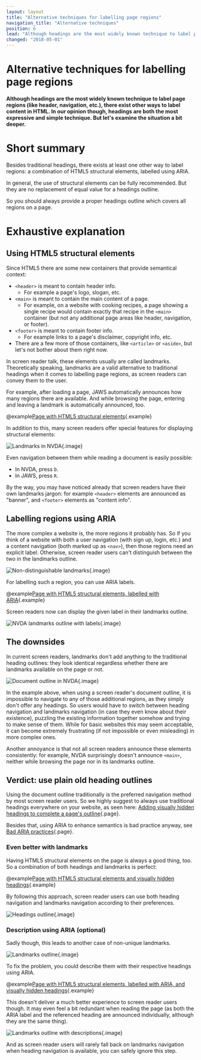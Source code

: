 ```yaml
---
layout: layout
title: "Alternative techniques for labelling page regions"
navigation_title: "Alternative techniques"
position: 6
lead: "Although headings are the most widely known technique to label page regions (like header, navigation, etc.), there exist other ways to label content in HTML. In our opinion though, headings are both the most expressive and simple technique. But let's examine the situation a bit deeper."
changed: "2018-05-01"
---
```


# Alternative techniques for labelling page regions

**Although headings are the most widely known technique to label page regions (like header, navigation, etc.), there exist other ways to label content in HTML. In our opinion though, headings are both the most expressive and simple technique. But let's examine the situation a bit deeper.**

# Short summary

Besides traditional headings, there exists at least one other way to label regions: a combination of HTML5 structural elements, labelled using ARIA.

In general, the use of structural elements can be fully recommended. But they are no replacement of equal value for a headings outline.

So you should always provide a proper headings outline which covers all regions on a page.

# Exhaustive explanation

## Using HTML5 structural elements

Since HTML5 there are some new containers that provide semantical context:

- `<header>` is meant to contain header info.
    - For example a page's logo, slogan, etc.
- `<main>` is meant to contain the main content of a page.
    - For example, on a website with cooking recipes, a page showing a single recipe would contain exactly that recipe in the `<main>` container (but not any additional page areas like header, navigation, or footer).
- `<footer>` is meant to contain footer info.
    - For example links to a page's disclaimer, copyright info, etc.
- There are a few more of those containers, like `<article>` or `<aside>`, but let's not bother about them right now.

In screen reader talk, these elements usually are called landmarks. Theoretically speaking, landmarks are a valid alternative to traditional headings when it comes to labelling page regions, as screen readers can convey them to the user.

For example, after loading a page, JAWS automatically announces how many regions there are available. And while browsing the page, entering and leaving a landmark is automatically announced, too.

@example[Page with HTML5 structural elements](page-with-html5-structural-elements){.example}

In addition to this, many screen readers offer special features for displaying structural elements:

![Landmarks in NVDA](_media/landmarks-in-nvda.png){.image}

Even navigation between them while reading a document is easily possible:

- In NVDA, press `D`.
- In JAWS, press `R`.

By the way, you may have noticed already that screen readers have their own landmarks jargon: for example `<header>` elements are announced as "banner", and `<footer>` elements as "content info".

## Labelling regions using ARIA

The more complex a website is, the more regions it probably has. So if you think of a website with both a user navigation (with sign up, login, etc.) and a content navigation (both marked up as `<nav>`), then those regions need an explicit label. Otherwise, screen reader users can't distinguish between the two in the landmarks outline.

![Non-distinguishable landmarks](_media/non-distinguishable-landmarks.png){.image}

For labelling such a region, you can use ARIA labels.

@example[Page with HTML5 structural elements, labelled with ARIA](page-with-html5-structural-elements-labelled-with-aria){.example}

Screen readers now can display the given label in their landmarks outline.

![NVDA landmarks outline with labels](_media/nvda-landmarks-outline-with-labels.png){.image}

## The downsides

In current screen readers, landmarks don't add anything to the traditional heading outlines: they look identical regardless whether there are landmarks available on the page or not.

![Document outline in NVDA](_media/document-outline-in-nvda.png){.image}

In the example above, when using a screen reader's document outline, it is impossible to navigate to any of those additional regions, as they simply don't offer any headings. So users would have to switch between heading navigation and landmarks navigation (in case they even know about their existence), puzzling the existing information together somehow and trying to make sense of them. While for basic websites this may seem acceptable, it can become extremely frustrating (if not impossible or even misleading) in more complex ones.

Another annoyance is that not all screen readers announce these elements consistently: for example, NVDA surprisingly doesn't announce `<main>`, neither while browsing the page nor in its landmarks outline.

## Verdict: use plain old heading outlines

Using the document outline traditionally is the preferred navigation method by most screen reader users. So we highly suggest to always use traditional headings everywhere on your website, as seen here: [Adding visually hidden headings to complete a page's outline](/examples/headings/visually-hidden-headings){.page}.

Besides that, using ARIA to enhance semantics is bad practice anyway, see [Bad ARIA practices](/knowledge/aria/bad-practices){.page}.

### Even better with landmarks

Having HTML5 structural elements on the page is always a good thing, too. So a combination of both headings and landmarks is perfect:

@example[Page with HTML5 structural elements and visually hidden headings](page-with-html5-structural-elements-and-visually-hidden-headings){.example}

By following this approach, screen reader users can use both heading navigation and landmarks navigation according to their preferences.

![Headings outline](_media/headings-outline.png){.image}

### Description using ARIA (optional)

Sadly though, this leads to another case of non-unique landmarks.

![Landmarks outline](_media/landmarks-outline.png){.image}

To fix the problem, you could describe them with their respective headings using ARIA.

@example[Page with HTML5 structural elements, labelled with ARIA, and visually hidden headings](page-with-html5-structural-elements-labelled-with-aria-and-visually-hidden-headings){.example}

This doesn't deliver a much better experience to screen reader users though. It may even feel a bit redundant when reading the page (as both the ARIA label and the referenced heading are announced individually, although they are the same thing).

![Landmarks outline with descriptions](_media/landmarks-outline-with-descriptions.png){.image}

And as screen reader users will rarely fall back on landmarks navigation when heading navigation is available, you can safely ignore this step.